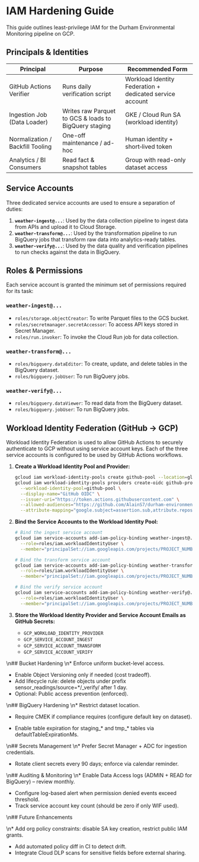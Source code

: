 # IAM Hardening Guide

This guide outlines least-privilege IAM for the Durham Environmental Monitoring pipeline on GCP.

## Principals & Identities

| Principal | Purpose | Recommended Form |
|-----------|---------|------------------|
| GitHub Actions Verifier | Runs daily verification script | Workload Identity Federation + dedicated service account |
| Ingestion Job (Data Loader) | Writes raw Parquet to GCS & loads to BigQuery staging | GKE / Cloud Run SA (workload identity) |
| Normalization / Backfill Tooling | One-off maintenance / ad-hoc | Human identity + short‑lived token |
| Analytics / BI Consumers | Read fact & snapshot tables | Group with read-only dataset access |

## Service Accounts

Three dedicated service accounts are used to ensure a separation of duties:

1.  **`weather-ingest@...`**: Used by the data collection pipeline to ingest data from APIs and upload it to Cloud Storage.
2.  **`weather-transform@...`**: Used by the transformation pipeline to run BigQuery jobs that transform raw data into analytics-ready tables.
3.  **`weather-verify@...`**: Used by the data quality and verification pipelines to run checks against the data in BigQuery.

## Roles & Permissions

Each service account is granted the minimum set of permissions required for its task:

### `weather-ingest@...`

*   `roles/storage.objectCreator`: To write Parquet files to the GCS bucket.
*   `roles/secretmanager.secretAccessor`: To access API keys stored in Secret Manager.
*   `roles/run.invoker`: To invoke the Cloud Run job for data collection.

### `weather-transform@...`

*   `roles/bigquery.dataEditor`: To create, update, and delete tables in the BigQuery dataset.
*   `roles/bigquery.jobUser`: To run BigQuery jobs.

### `weather-verify@...`

*   `roles/bigquery.dataViewer`: To read data from the BigQuery dataset.
*   `roles/bigquery.jobUser`: To run BigQuery jobs.

## Workload Identity Federation (GitHub → GCP)

Workload Identity Federation is used to allow GitHub Actions to securely authenticate to GCP without using service account keys. Each of the three service accounts is configured to be used by GitHub Actions workflows.

1.  **Create a Workload Identity Pool and Provider:**

    ```bash
    gcloud iam workload-identity-pools create github-pool --location=global --display-name="GitHub Pool"
    gcloud iam workload-identity-pools providers create-oidc github-provider \
      --workload-identity-pool=github-pool \
      --display-name="GitHub OIDC" \
      --issuer-uri="https://token.actions.githubusercontent.com" \
      --allowed-audiences="https://github.com/AlainS7/durham-environmental-monitoring" \
      --attribute-mapping="google.subject=assertion.sub,attribute.repository=assertion.repository"
    ```

2.  **Bind the Service Accounts to the Workload Identity Pool:**

    ```bash
    # Bind the ingest service account
    gcloud iam service-accounts add-iam-policy-binding weather-ingest@... \
      --role=roles/iam.workloadIdentityUser \
      --member="principalSet://iam.googleapis.com/projects/PROJECT_NUMBER/locations/global/workloadIdentityPools/github-pool/attribute.repository/AlainS7/durham-environmental-monitoring"

    # Bind the transform service account
    gcloud iam service-accounts add-iam-policy-binding weather-transform@... \
      --role=roles/iam.workloadIdentityUser \
      --member="principalSet://iam.googleapis.com/projects/PROJECT_NUMBER/locations/global/workloadIdentityPools/github-pool/attribute.repository/AlainS7/durham-environmental-monitoring"

    # Bind the verify service account
    gcloud iam service-accounts add-iam-policy-binding weather-verify@... \
      --role=roles/iam.workloadIdentityUser \
      --member="principalSet://iam.googleapis.com/projects/PROJECT_NUMBER/locations/global/workloadIdentityPools/github-pool/attribute.repository/AlainS7/durham-environmental-monitoring"
    ```

3.  **Store the Workload Identity Provider and Service Account Emails as GitHub Secrets:**

    *   `GCP_WORKLOAD_IDENTITY_PROVIDER`
    *   `GCP_SERVICE_ACCOUNT_INGEST`
    *   `GCP_SERVICE_ACCOUNT_TRANSFORM`
    *   `GCP_SERVICE_ACCOUNT_VERIFY`

\n## Bucket Hardening
\n* Enforce uniform bucket-level access.
* Enable Object Versioning only if needed (cost tradeoff).
* Add lifecycle rule: delete objects under prefix sensor_readings/source=*/_verify/ after 1 day.
* Optional: Public access prevention (enforced).

\n## BigQuery Hardening
\n* Restrict dataset location.
* Require CMEK if compliance requires (configure default key on dataset).
 
* Enable table expiration for staging\_\* and tmp\_\* tables via defaultTableExpirationMs.

\n## Secrets Management
\n* Prefer Secret Manager + ADC for ingestion credentials.
 
* Rotate client secrets every 90 days; enforce via calendar reminder.

\n## Auditing & Monitoring
\n* Enable Data Access logs (ADMIN + READ for BigQuery) – review monthly.
 
* Configure log-based alert when permission denied events exceed threshold.
* Track service account key count (should be zero if only WIF used).

\n## Future Enhancements
 
\n* Add org policy constraints: disable SA key creation, restrict public IAM grants.
 
* Add automated policy diff in CI to detect drift.
* Integrate Cloud DLP scans for sensitive fields before external sharing.

 